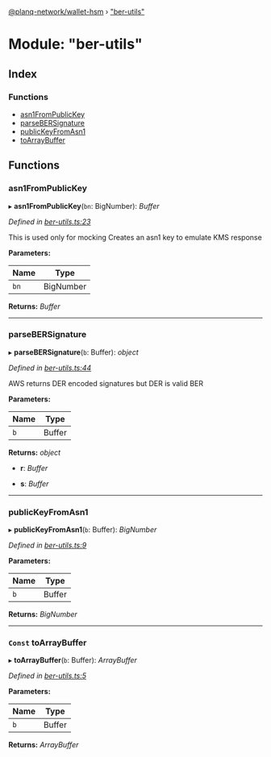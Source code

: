 [@planq-network/wallet-hsm](../README.md) › ["ber-utils"](_ber_utils_.md)

# Module: "ber-utils"

## Index

### Functions

* [asn1FromPublicKey](_ber_utils_.md#asn1frompublickey)
* [parseBERSignature](_ber_utils_.md#parsebersignature)
* [publicKeyFromAsn1](_ber_utils_.md#publickeyfromasn1)
* [toArrayBuffer](_ber_utils_.md#const-toarraybuffer)

## Functions

###  asn1FromPublicKey

▸ **asn1FromPublicKey**(`bn`: BigNumber): *Buffer*

*Defined in [ber-utils.ts:23](https://github.com/planq-network/planq-sdk/blob/master/packages/sdk/wallets/wallet-hsm/src/ber-utils.ts#L23)*

This is used only for mocking
Creates an asn1 key to emulate KMS response

**Parameters:**

Name | Type |
------ | ------ |
`bn` | BigNumber |

**Returns:** *Buffer*

___

###  parseBERSignature

▸ **parseBERSignature**(`b`: Buffer): *object*

*Defined in [ber-utils.ts:44](https://github.com/planq-network/planq-sdk/blob/master/packages/sdk/wallets/wallet-hsm/src/ber-utils.ts#L44)*

AWS returns DER encoded signatures but DER is valid BER

**Parameters:**

Name | Type |
------ | ------ |
`b` | Buffer |

**Returns:** *object*

* **r**: *Buffer*

* **s**: *Buffer*

___

###  publicKeyFromAsn1

▸ **publicKeyFromAsn1**(`b`: Buffer): *BigNumber*

*Defined in [ber-utils.ts:9](https://github.com/planq-network/planq-sdk/blob/master/packages/sdk/wallets/wallet-hsm/src/ber-utils.ts#L9)*

**Parameters:**

Name | Type |
------ | ------ |
`b` | Buffer |

**Returns:** *BigNumber*

___

### `Const` toArrayBuffer

▸ **toArrayBuffer**(`b`: Buffer): *ArrayBuffer*

*Defined in [ber-utils.ts:5](https://github.com/planq-network/planq-sdk/blob/master/packages/sdk/wallets/wallet-hsm/src/ber-utils.ts#L5)*

**Parameters:**

Name | Type |
------ | ------ |
`b` | Buffer |

**Returns:** *ArrayBuffer*

